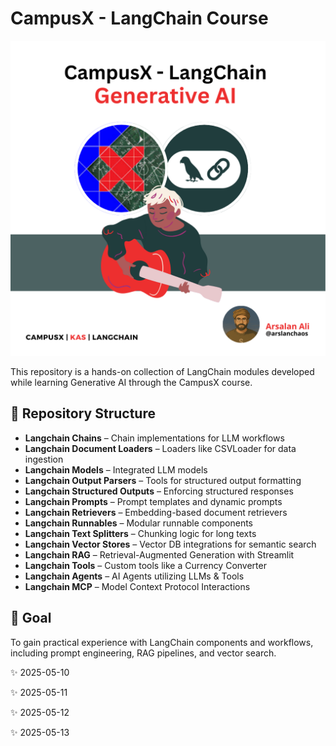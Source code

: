 # CampusX - LangChain Course
![Image](https://github.com/ArslanKAS/CampusX-LangChain/blob/main/CampusX%20-%20LangChain.png)

This repository is a hands-on collection of LangChain modules developed while learning Generative AI through the CampusX course.

## 📂 Repository Structure

- **Langchain Chains** – Chain implementations for LLM workflows
- **Langchain Document Loaders** – Loaders like CSVLoader for data ingestion
- **Langchain Models** – Integrated LLM models
- **Langchain Output Parsers** – Tools for structured output formatting
- **Langchain Structured Outputs** – Enforcing structured responses
- **Langchain Prompts** – Prompt templates and dynamic prompts
- **Langchain Retrievers** – Embedding-based document retrievers
- **Langchain Runnables** – Modular runnable components
- **Langchain Text Splitters** – Chunking logic for long texts
- **Langchain Vector Stores** – Vector DB integrations for semantic search
- **Langchain RAG** – Retrieval-Augmented Generation with Streamlit
- **Langchain Tools** – Custom tools like a Currency Converter
- **Langchain Agents** – AI Agents utilizing LLMs & Tools
- **Langchain MCP** – Model Context Protocol Interactions


## 🎯 Goal
To gain practical experience with LangChain components and workflows, including prompt engineering, RAG pipelines, and vector search.

✨ 2025-05-10<!-- Updated on $(date) -->

✨ 2025-05-11<!-- Updated on $(date) -->

✨ 2025-05-12<!-- Updated on $(date) -->

✨ 2025-05-13<!-- Updated on $(date) -->

